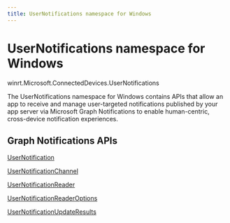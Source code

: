 ```yaml
---
title: UserNotifications namespace for Windows
---
```


# UserNotifications namespace for Windows
winrt.Microsoft.ConnectedDevices.UserNotifications

The UserNotifications namespace for Windows contains APIs that allow an app to receive and manage user-targeted notifications published by your app server via Microsoft Graph Notifications to enable human-centric, cross-device notification experiences. 

## Graph Notifications APIs

[UserNotification](userNotification.md)

[UserNotificationChannel](userNotificationChannel.md)

[UserNotificationReader](userNotificationReader.md)

[UserNotificationReaderOptions](userNotificationReaderOptions.md)

[UserNotificationUpdateResults](userNotificationUpdateResults.md)

